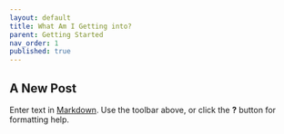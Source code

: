 ```yaml
---
layout: default
title: What Am I Getting into?
parent: Getting Started
nav_order: 1
published: true
---
```



## A New Post

Enter text in [Markdown](http://daringfireball.net/projects/markdown/). Use the toolbar above, or click the **?** button for formatting help.
